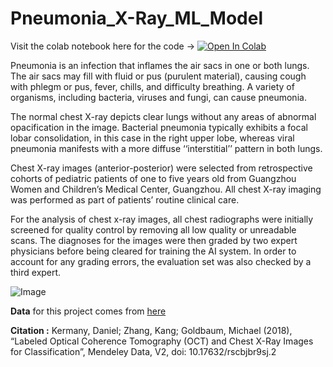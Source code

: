 # Pneumonia_X-Ray_ML_Model

Visit the colab notebook here for the code -> [![Open In Colab](https://colab.research.google.com/assets/colab-badge.svg)](https://colab.research.google.com/drive/1ogjftt84EW4zBJwwzs_IFubS_cqTIR6i)

Pneumonia is an infection that inflames the air sacs in one or both lungs. The air sacs may fill with fluid or pus (purulent material), 
causing cough with phlegm or pus, fever, chills, and difficulty breathing. A variety of organisms, including bacteria, viruses and fungi, can cause pneumonia.

The normal chest X-ray depicts clear lungs without any areas of abnormal opacification in the image. Bacterial pneumonia typically exhibits a focal lobar consolidation, 
in this case in the right upper lobe, whereas viral pneumonia manifests with a more diffuse ‘‘interstitial’’ pattern in both lungs.

Chest X-ray images (anterior-posterior) were selected from retrospective cohorts of pediatric patients of one to five years old from Guangzhou Women and Children’s Medical Center,
Guangzhou. All chest X-ray imaging was performed as part of patients’ routine clinical care.

For the analysis of chest x-ray images, all chest radiographs were initially screened for quality control by removing all low quality or unreadable scans. 
The diagnoses for the images were then graded by two expert physicians before being cleared for training the AI system. In order to account for any grading errors, the evaluation set was also checked by a third expert.

![Image](https://i.imgur.com/jZqpV51.png)

**Data** for this project comes from [here](https://data.mendeley.com/datasets/rscbjbr9sj/2)

**Citation :** Kermany, Daniel; Zhang, Kang; Goldbaum, Michael (2018), “Labeled Optical Coherence Tomography (OCT) and Chest X-Ray Images for Classification”, 
Mendeley Data, V2, doi: 10.17632/rscbjbr9sj.2

